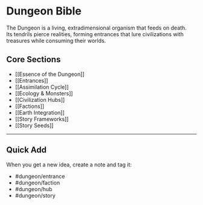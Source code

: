 # Dungeon Bible

The Dungeon is a living, extradimensional organism that feeds on death.  
Its tendrils pierce realities, forming entrances that lure civilizations with treasures while consuming their worlds.  

## Core Sections
- [[Essence of the Dungeon]]
- [[Entrances]]
- [[Assimilation Cycle]]
- [[Ecology & Monsters]]
- [[Civilization Hubs]]
- [[Factions]]
- [[Earth Integration]]
- [[Story Frameworks]]
- [[Story Seeds]]

---
## Quick Add
When you get a new idea, create a note and tag it:
- #dungeon/entrance
- #dungeon/faction
- #dungeon/hub
- #dungeon/story
